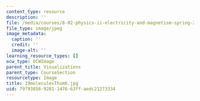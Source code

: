 ```yaml
---
content_type: resource
description: ''
file: /media/courses/8-02-physics-ii-electricity-and-magnetism-spring-2007/797938569281147663ffaedc21273334_19moleculesThumb.jpg
file_type: image/jpeg
image_metadata:
  caption: ''
  credit: ''
  image-alt: ''
learning_resource_types: []
ocw_type: OCWImage
parent_title: Visualizations
parent_type: CourseSection
resourcetype: Image
title: 19moleculesThumb.jpg
uid: 79793856-9281-1476-63ff-aedc21273334
---
```

